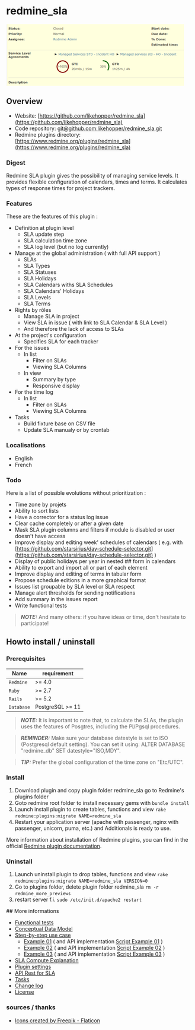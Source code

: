 # redmine_sla

<div style=" width:480px; height:166px; " >

![Redmine SLA - Issue Patch](doc/images/redmine_sla_issue_patch.png)
</div>


## Overview

- Website: [https://github.com/likehopper/redmine_sla](https://github.com/likehopper/redmine_sla)
- Code repository: [git@github.com:likehopper/redmine_sla.git](git@github.com:likehopper/redmine_sla.git)
- Redmine plugins directory: [https://www.redmine.org/plugins/redmine_sla](https://www.redmine.org/plugins/redmine_sla)


### Digest

Redmine SLA plugin gives the possibility of managing service levels. 
It provides flexible configuration of calendars, times and terms.
It calculates types of response times for project trackers.


### Features

These are the features of this plugin :
- Definition at plugin level
  - SLA update step
  - SLA calculation time zone
  - SLA log level (but no log currently)
- Manage at the global administration ( with full API support )
  - SLAs
  - SLA Types
  - SLA Statuses
  - SLA Holidays
  - SLA Calendars withs SLA Schedules
  - SLA Calendars' Holidays
  - SLA Levels
  - SLA Terms
- Rights by rôles
  - Manage SLA in project
  - View SLA in issue ( with link to SLA Calendar & SLA Level )
  - And therefore the lack of access to SLAs
- At the project's configuration
  - Specifies SLA for each tracker
- For the issues
  - In list
    - Filter on SLAs
    - Viewing SLA Columns
  - In view
    - Summary by type
    - Responsive display
- For the time log
  - In list
    - Filter on SLAs
    - Viewing SLA Columns
- Tasks
  - Build fixture base on CSV file
  - Update SLA manualy or by crontab

### Localisations

- English
- French


### Todo

Here is a list of possible evolutions without prioritization :
- Time zone by projets 
- Ability to sort lists
- Have a corrector for a status log issue
- Clear cache completely or after a given date
- Mask SLA plugin columns and filters if module is disabled or user doesn't have access
- Improve display and editing week' schedules of calendars ( e.g. with [https://github.com/starsirius/day-schedule-selector.git](https://github.com/starsirius/day-schedule-selector.git) )
- Display of public holidays per year in nested ## form in calendars
- Ability to export and import all or part of each element
- Improve display and editing of terms in tabular form
- Propose schedule editions in a more graphical format
- Issues list groupable by SLA level or SLA respect
- Manage alert thresholds for sending notifications
- Add summary in the issues report
- Write functional tests

> **_NOTE:_** And many others: if you have ideas or time, don't hesitate to participate!


## Howto install / uninstall

### Prerequisites

| Name               | requirement                      |
|--------------------|----------------------------------|
| `Redmine`          | >= 4.0                           |
| `Ruby`             | >= 2.7                           |
| `Rails`            | >= 5.2                           |
| `Database`         | PostgreSQL >= 11                 |

> **_NOTE:_** It is important to note that, to calculate the SLAs, the plugin uses the features of Posgtres, including the Pl/Pgsql procedures.

> **_REMINDER:_** Make sure your database datestyle is set to ISO (Postgresql default setting). You can set it using: ALTER DATABASE "redmine_db" SET datestyle="ISO,MDY".

> **_TIP:_** Prefer the global configuration of the time zone on "Etc/UTC".

### Install

1. Download plugin and copy plugin folder redmine_sla go to Redmine's plugins folder
2. Goto redmine root folder to install necessary gems with `bundle install`
3. Launch install plugin to create tables, functions and view `rake redmine:plugins:migrate NAME=redmine_sla`
4. Restart your application server (apache with passenger, nginx with passenger, unicorn, puma, etc.) and Additionals is ready to use.

More information about installation of Redmine plugins, you can find in the official [Redmine plugin documentation](https://www.redmine.org/projects/redmine/wiki/Plugins).


### Uninstall

1. Launch uninstall plugin to drop tables, functions and view `rake redmine:plugins:migrate NAME=redmine_sla VERSION=0`
2. Go to plugins folder, delete plugin folder redmine_sla `rm -r redmine_more_previews`
3. restart server f.i. `sudo /etc/init.d/apache2 restart`


## More informations

- [Functional tests](doc/TESTING.md)
- [Conceptual Data Model](doc/MCD.md)
- [Step-by-step use case](doc/USECASE.md)
  - [Example 01](doc/EXAMPLE-01.md) ( and API implementation [Script Example 01](doc/scripts/EXAMPLE-01.bash) )
  - [Example 02](doc/EXAMPLE-02.md) ( and API implementation [Script Example 02](doc/scripts/EXAMPLE-02.bash) )
  - [Example 03](doc/EXAMPLE-03.md) ( and API implementation [Script Example 03](doc/scripts/EXAMPLE-03.bash) )
- [SLA Compute Explanation](doc/COMPUTE.md)
- [Plugin settings](doc/SETTINGS.md)
- [API Rest for SLA](doc/API.md)
- [Tasks](doc/TASKS.md)
- [Change log](CHANGELOG.md)
- [License](LICENSE)


### sources / thanks

- [Icons created by Freepik - Flaticon](https://www.flaticon.com/authors/freepik)
